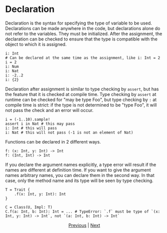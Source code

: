 # Declaration

Declaration is the syntax for specifying the type of variable to be used.
Declarations can be made anywhere in the code, but declarations alone do not refer to the variables. They must be initialized.
After the assignment, the declaration can be checked to ensure that the type is compatible with the object to which it is assigned.

```erg
i: Int
# Can be declared at the same time as the assignment, like i: Int = 2
i = 2
i: Num
i: Nat
i: -2..2
i: {2}
```

Declaration after assignment is similar to type checking by `assert`, but has the feature that it is checked at compile time.
Type checking by `assert` at runtime can be checked for "may be type Foo", but type checking by `:` at compile time is strict: if the type is not determined to be "type Foo", it will not pass the check and an error will occur.

```erg
i = (-1..10).sample!
assert i in Nat # this may pass
i: Int # this will pass
i: Nat # this will not pass (-1 is not an element of Nat)
```

Functions can be declared in 2 different ways.

```erg
f: (x: Int, y: Int) -> Int
f: (Int, Int) -> Int
```

If you declare the argument names explicitly, a type error will result if the names are different at definition time. If you want to give the argument names arbitrary names, you can declare them in the second way. In that case, only the method name and its type will be seen by type checking.

```erg
T = Trait {
    .f(x: Int, y: Int): Int
}

C = Class(U, Impl: T)
C.f(a: Int, b: Int): Int = ... # TypeError: `.f` must be type of `(x: Int, y: Int) -> Int`, not `(a: Int, b: Int) -> Int`
```

<p align='center'>
    <a href='./02_name.md'>Previous</a> | <a href='./04_function.md'>Next</a>
</p>
